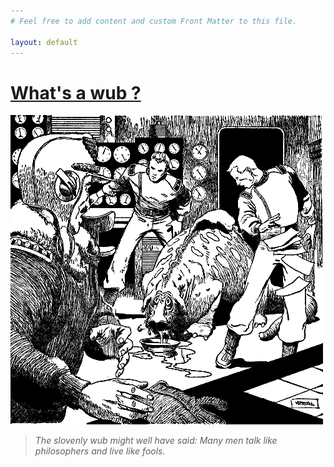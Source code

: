 ```yaml
---
# Feel free to add content and custom Front Matter to this file.

layout: default
---
```


# [What's a wub ?](https://gutenberg.org/ebooks/28554)

![beyond lies the wub art](/images/wub.png)

> _The slovenly wub might well have said: Many men talk like philosophers and live like fools._
